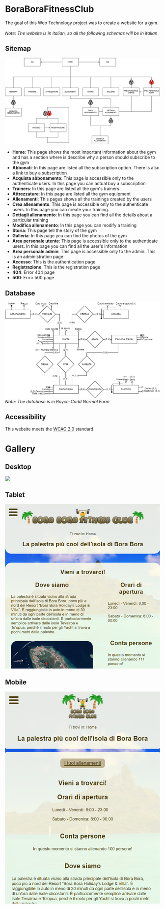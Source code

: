 # BoraBoraFitnessClub
The goal of this Web Technology project was to create a website for a gym. 
<br>
<br>
_Note: The website is in italian, so all the following schemas will be in italian_

## Sitemap ##
<img src="relazione/immagini/mappa_sito.png" /><br>

* **Home**: This page shows the most important information about the gym and has a section where is describe why a person should subscribe to the gym
* **Abbonati**: In this page are listed all the subscription option. There is also a link to buy a subscription
* **Acquista abbonamento**: This page is accessible only to the authenticate users. In this page you can actual buy a subscription
* **Trainers**: In this page are listed all the gym's trainers
* **Attrezzature**: In this page are listed all the gym equipment
* **Allenamenti**: This pages shows all the trainings created by the users
* **Crea allenamento**: This page is accessible only to the authenticate users. In this page you can create your training. 
* **Dettagli allenamento**: In this page you can find all the details about a particular training
* **Modifica allenamento**: In this page you can modify a training
* **Storia**: This page tell the story of the gym
* **Galleria**: In this page you can find the photos of the gym 
* **Area personale utente**: This page is accessible only to the authenticate users. In this page you can find all the user's information
* **Area personale admin**: This page is accessible only to the admin. This is an administration page
* **Accesso**: This is the authentication page
* **Registrazione**: This is the registration page
* **404**: Error 404 page
* **500**: Error 500 page

## Database ##
<img src="relazione/immagini/schemaER.png" /><br>
_Note: The database is in Boyce-Codd Normal Form_

## Accessibility ##
This website meets the [WCAG 2.0](https://www.w3.org/TR/WCAG20/) standard.

# Gallery #
## Desktop ##
<img src="relazione/immagini/desktop.png" /><br>

## Tablet ##
<img src="relazione/immagini/tablet.png" /><br>

## Mobile ##
<img src="relazione/immagini/mobile.png" /><br>
